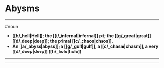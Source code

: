 # Abysms
---
#noun
- **[[h/_hell|Hell]]; the [[i/_infernal|infernal]] pit; the [[g/_great|great]] [[d/_deep|deep]]; the primal [[c/_chaos|chaos]].**
- **An [[a/_abyss|abyss]]; a [[g/_gulf|gulf]], a [[c/_chasm|chasm]], a very [[d/_deep|deep]] [[h/_hole|hole]].**
---
---

